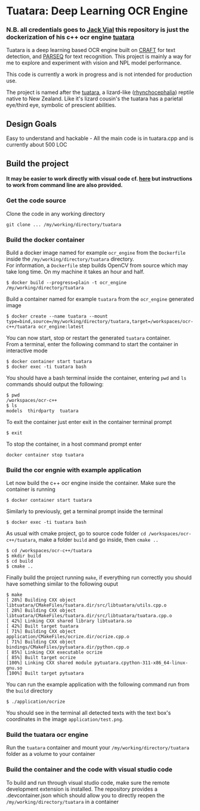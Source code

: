 # Tuatara: Deep Learning OCR Engine

### N.B. all credentials goes to [Jack Vial](https://github.com/jackvial) this repository is just the dockerization of his c++ ocr engine [tuatara](https://github.com/jackvial/tuatara) 

Tuatara is a deep learning based OCR engine built on [CRAFT](https://github.com/clovaai/CRAFT-pytorch) for text detection, and [PARSEQ](https://github.com/baudm/parseq) for text recognition. This project is mainly a way for me to explore and experiment with vision and NPL model performance.

This code is currently a work in progress and is not intended for production use.

The project is named after the [tuatara](https://en.wikipedia.org/wiki/Tuatara), a lizard-like ([rhynchocephalia](https://en.wikipedia.org/wiki/Rhynchocephalia)) reptile native to New Zealand. Like it's lizard cousin's the tuatara has a parietal eye/third eye, symbolic of prescient abilities.

## Design Goals
Easy to understand and hackable - All the main code is in tuatara.cpp and is currently about 500 LOC

## Build the project
#### It may be easier to work directly with visual code cf. [here](#Build-and-debug-through-visual-studio-code) but instructions to work from command line are also provided.
### Get the code source 
Clone the code in any working directory
```
git clone ... /my/working/directory/tuatara
```
### Build the docker container
Build a docker image named for example `ocr_engine` from the `Dockerfile` inside the `/my/working/directory/tuatara` directory.<br>
For information, a `Dockerfile` step builds OpenCV from source which may take long time. On my machine it takes an hour and half. 
```
$ docker build --progress=plain -t ocr_engine /my/working/directory/tuatara
```
Build a container named for example `tuatara` from the `ocr_engine` generated image
```
$ docker create --name tuatara --mount type=bind,source=/my/working/directory/tuatara,target=/workspaces/ocr-c++/tuatara ocr_engine:latest
```
You can now start, stop or restart the generated `tuatara` container.<br>
From a terminal, enter the following command to start the container in interactive mode
```
$ docker container start tuatara
$ docker exec -ti tuatara bash
```
You should have a bash terminal inside the container, entering `pwd` and `ls` commands should output the following:
```
$ pwd
/workspaces/ocr-c++
$ ls
models  thirdparty  tuatara
```
To exit the container just enter exit in the container terminal prompt
```
$ exit
```
To stop the container, in a host command prompt enter
```
docker container stop tuatara
```

### Build the cor engnie with example application
Let now build the c++ ocr engine inside the container. Make sure the container is running

```
$ docker container start tuatara
```
Similarly to previously, get a terminal prompt inside the terminal
```
$ docker exec -ti tuatara bash
```
As usual with cmake project, go to source code folder `cd /workspaces/ocr-c++/tuatara`, make a folder `build` and go inside, then `cmake ..`
```
$ cd /workspaces/ocr-c++/tuatara
$ mkdir build
$ cd build
$ cmake ..
```
Finally build the project running `make`, if everything run correctly you should have something similar to the following ouput
```
$ make
[ 28%] Building CXX object libtuatara/CMakeFiles/tuatara.dir/src/libtuatara/utils.cpp.o
[ 28%] Building CXX object libtuatara/CMakeFiles/tuatara.dir/src/libtuatara/tuatara.cpp.o
[ 42%] Linking CXX shared library libtuatara.so
[ 42%] Built target tuatara
[ 71%] Building CXX object application/CMakeFiles/ocrize.dir/ocrize.cpp.o
[ 71%] Building CXX object bindings/CMakeFiles/pytuatara.dir/python.cpp.o
[ 85%] Linking CXX executable ocrize
[ 85%] Built target ocrize
[100%] Linking CXX shared module pytuatara.cpython-311-x86_64-linux-gnu.so
[100%] Built target pytuatara
```
You can run the example application with the following command run from the `build` directory
```
$ ./application/ocrize
```
You should see in the terminal all detected texts with the text box's coordinates in the image `application/test.png`.

### Build the tuatara ocr engine
Run the `tuatara` container and mount your `/my/working/directory/tuatara` folder as a volume to your container

### Build the container and the code with visual studio code
To build and run through visual studio code, make sure the remote development extension is installed. The repository provides a .devcontainer.json which should allow you to directly reopen the `/my/working/directory/tuatara` in a container